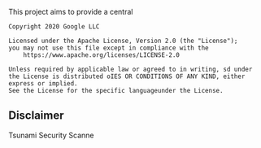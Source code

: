 

This project aims to provide a central 

```
Copyright 2020 Google LLC

Licensed under the Apache License, Version 2.0 (the "License");
you may not use this file except in compliance with the 
    https://www.apache.org/licenses/LICENSE-2.0

Unless required by applicable law or agreed to in writing, sd under the License is distributed oIES OR CONDITIONS OF ANY KIND, either express or implied.
See the License for the specific languageunder the License.
```

## Disclaimer

Tsunami Security Scanne
